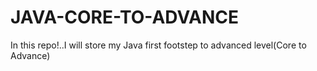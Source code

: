 # JAVA-CORE-TO-ADVANCE
In this repo!..I will store my Java first footstep to advanced level(Core to Advance)
